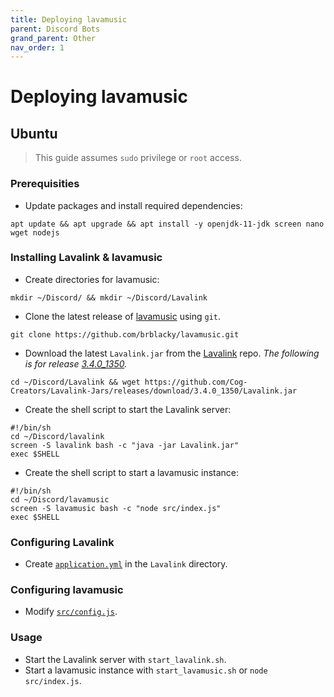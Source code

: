 ```yaml
---
title: Deploying lavamusic
parent: Discord Bots
grand_parent: Other
nav_order: 1
---
```


# Deploying lavamusic

## Ubuntu
> This guide assumes `sudo` privilege or `root` access.

### Prerequisities
- Update packages and install required dependencies:
```
apt update && apt upgrade && apt install -y openjdk-11-jdk screen nano wget nodejs
```

### Installing Lavalink & lavamusic
- Create directories for lavamusic:
```
mkdir ~/Discord/ && mkdir ~/Discord/Lavalink
```

- Clone the latest release of [lavamusic](https://github.com/brblacky/lavamusic) using `git`.
```
git clone https://github.com/brblacky/lavamusic.git
```

- Download the latest `Lavalink.jar` from the [Lavalink](https://github.com/Cog-Creators/Lavalink-Jars) repo. *The following is for release [3.4.0_1350](https://github.com/Cog-Creators/Lavalink-Jars/releases/tag/3.4.0_1350).*
```
cd ~/Discord/Lavalink && wget https://github.com/Cog-Creators/Lavalink-Jars/releases/download/3.4.0_1350/Lavalink.jar
```

- Create the shell script to start the Lavalink server:
```
#!/bin/sh
cd ~/Discord/lavalink
screen -S lavalink bash -c "java -jar Lavalink.jar"
exec $SHELL
```

- Create the shell script to start a lavamusic instance:
```
#!/bin/sh
cd ~/Discord/lavamusic
screen -S lavamusic bash -c "node src/index.js"
exec $SHELL
```

### Configuring Lavalink
- Create [`application.yml`](https://raw.githubusercontent.com/drop8k/docs/main/misc/discord/assets/lavamusic/application.yml) in the `Lavalink` directory.

### Configuring lavamusic
- Modify [`src/config.js`](https://raw.githubusercontent.com/drop8k/docs/main/misc/discord/assets/lavamusic/config.js).


### Usage
- Start the Lavalink server with `start_lavalink.sh`.
- Start a lavamusic instance with `start_lavamusic.sh` or `node src/index.js`.
